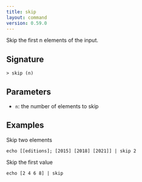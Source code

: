 ```yaml
---
title: skip
layout: command
version: 0.59.0
---
```


Skip the first n elements of the input.

## Signature

```> skip (n)```

## Parameters

 -  `n`: the number of elements to skip

## Examples

Skip two elements
```shell
echo [[editions]; [2015] [2018] [2021]] | skip 2
```

Skip the first value
```shell
echo [2 4 6 8] | skip
```

